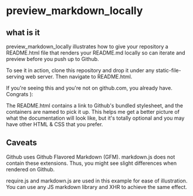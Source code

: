 preview_markdown_locally
===============

what is it
----------
preview_markdown_locally illustrates how to give your repository a README.html file that renders your README.md locally so can iterate and preview before you push up to Github.

To see it in action, clone this repository and drop it under any static-file-serving web server. Then navigate to README.html.

If you're seeing this and you're not on github.com, you already have. Congrats ):

The README.html contains a link to Github's bundled stylesheet, and the containers are named to pick it up. This helps me get a better picture of what the documentation will look like, but it's totally optional and you may have other HTML & CSS that you prefer.


Caveats
-------
Github uses Github Flavored Markdown (GFM). markdown.js does not contain these extensions. Thus, you might see slight differences when rendered on Github.

require.js and markdown.js are used in this example for ease of illustration. You can use any JS markdown library and XHR to achieve the same effect.
